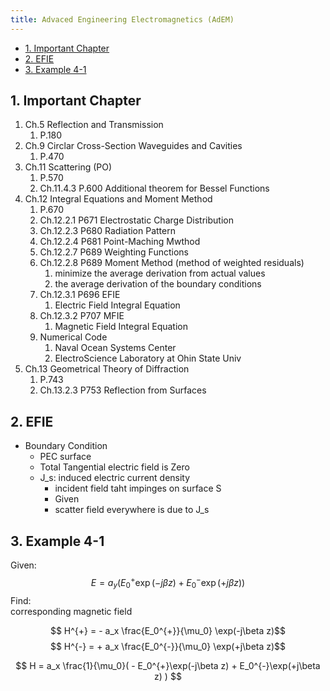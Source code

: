 ```yaml
---
title: Advaced Engineering Electromagnetics (AdEM)
---
```


- [1. Important Chapter](#1-important-chapter)
- [2. EFIE](#2-efie)
- [3. Example 4-1](#3-example-4-1)

## 1. Important Chapter

1. Ch.5 Reflection and Transmission
   1. P.180
2. Ch.9 Circlar Cross-Section Waveguides and Cavities
   1. P.470
3. Ch.11 Scattering (PO)
   1. P.570
   2. Ch.11.4.3 P.600 Additional theorem for Bessel Functions
4. Ch.12 Integral Equations and Moment Method
   1. P.670
   2. Ch.12.2.1 P671 Electrostatic Charge Distribution
   3. Ch.12.2.3 P680 Radiation Pattern
   4. Ch.12.2.4 P681 Point-Maching Mwthod
   5. Ch.12.2.7 P689 Weighting Functions
   6. Ch.12.2.8 P689 Moment Method (method of weighted residuals)
      1. minimize the average derivation from actual values
      2. the average derivation of the boundary conditions
   7. Ch.12.3.1 P696 EFIE
      1. Electric Field Integral Equation
   8. Ch.12.3.2 P707 MFIE
      1. Magnetic Field Integral Equation
   9. Numerical Code
      1. Naval Ocean Systems Center
      2. ElectroScience Laboratory at Ohin State Univ
5. Ch.13 Geometrical Theory of Diffraction
   1. P.743
   2. Ch.13.2.3 P753 Reflection from Surfaces

## 2. EFIE

- Boundary Condition
  - PEC surface
  - Total Tangential electric field is Zero
  - J_s: induced electric current density
    - incident field taht impinges on surface S
    - Given
    - scatter field everywhere is due to J_s

## 3. Example 4-1

Given:  
$$ E = a_y ( E_0^{+}\exp(-j\beta z) + E_0^{-}\exp(+j\beta z) ) $$
Find:  
corresponding magnetic field

$$ H^{+} = - a_x \frac{E_0^{+}}{\mu_0} \exp(-j\beta z)$$
$$ H^{-} = + a_x \frac{E_0^{-}}{\mu_0} \exp(+j\beta z)$$

$$ H = a_x \frac{1}{\mu_0}( - E_0^{+}\exp(-j\beta z) + E_0^{-}\exp(+j\beta z) ) $$
